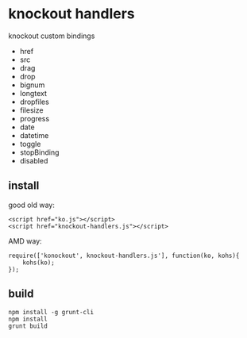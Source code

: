
# knockout handlers

knockout custom bindings

* href
* src
* drag
* drop
* bignum
* longtext
* dropfiles
* filesize
* progress
* date
* datetime
* toggle
* stopBinding
* disabled

## install

good old way:

```
<script href="ko.js"></script>
<script href="knockout-handlers.js"></script>
```

AMD way:

```
require(['konockout', knockout-handlers.js'], function(ko, kohs){
	kohs(ko);
});
```

## build

```
npm install -g grunt-cli
npm install
grunt build
```
